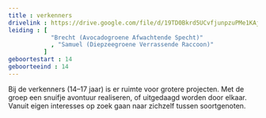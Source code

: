 ```yaml
---
title : verkenners
drivelink : https://drive.google.com/file/d/19TD0Bkrd5UCvfjunpzuPMe1KAjXP2VV8/preview
leiding : [
            "Brecht (Avocadogroene Afwachtende Specht)"
            , "Samuel (Diepzeegroene Verrassende Raccoon)"
          ]
geboortestart : 14
geboorteeind : 14
---
```


Bij de verkenners (14–17 jaar) is er ruimte voor grotere projecten.
Met de groep een snuifje avontuur realiseren, of uitgedaagd worden door elkaar.
Vanuit eigen interesses op zoek gaan naar zichzelf tussen soortgenoten.
